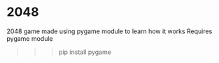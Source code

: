# 2048
2048 game made using pygame module to learn how it works
Requires pygame module 

>>> pip install pygame
